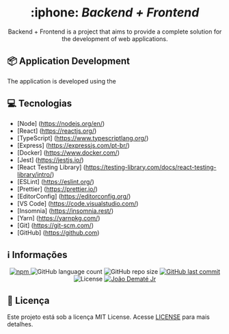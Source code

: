 <div align="center">
    <h1>
        :iphone: <i>Backend + Frontend</i>
    </h1>

  <p>
    Backend + Frontend is a project that aims to provide a complete solution for the development of web applications.
  </p>
</div>

## :package: Application Development

  <p>
    The application is developed using the 
  </p>

## :computer: Tecnologias

- [Node] (https://nodejs.org/en/)
- [React] (https://reactjs.org/)
- [TypeScript] (https://www.typescriptlang.org/)
- [Express] (https://expressjs.com/pt-br/)
- [Docker] (https://www.docker.com/)
- [Jest] (https://jestjs.io/)
- [React Testing Library] (https://testing-library.com/docs/react-testing-library/intro/)
- [ESLint] (https://eslint.org/)
- [Prettier] (https://prettier.io/)
- [EditorConfig] (https://editorconfig.org/)
- [VS Code] (https://code.visualstudio.com/)
- [Insomnia] (https://insomnia.rest/)
- [Yarn] (https://yarnpkg.com/)
- [Git] (https://git-scm.com/)
- [GitHub] (https://github.com)

## :information_source: Informações

<div align="center">
      <a href="#">
        <img alt="npm" src="https://img.shields.io/npm/v/react-native-gateways-br?color=F25D24">
      </a>
        <img alt="GitHub language count" src="https://img.shields.io/github/languages/count/joaodematejr/react-native-gateways-br?color=#F25D24">
        <img alt="GitHub repo size" src="https://img.shields.io/github/repo-size/joaodematejr/react-native-gateways-br?color=%F25D24">
        <a href="https://github.com/joaodematejr/react-native-gateways-br/commits/master">
        <img alt="GitHub last commit" src="https://img.shields.io/github/last-commit/joaodematejr/react-native-gateways-br?color=%F25D24">
      </a>
  <img alt="License" src="https://img.shields.io/badge/license-MIT-brightgreen?color=%F25D24">
     <a href="https://www.linkedin.com/in/joaodemate/">
      <img alt="João Dematé Jr" src="https://img.shields.io/badge/made%20by-João Dematé-%23?color=%F25D24">
    </a>
</div>

## :memo: Licença

Este projeto está sob a licença MIT License. Acesse [LICENSE](LICENSE) para mais detalhes.
